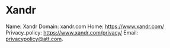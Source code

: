 
# Xandr

Name: Xandr
Domain: xandr.com
Home: https://www.xandr.com/
Privacy_policy: https://www.xandr.com/privacy/
Email: privacypolicy@att.com.
